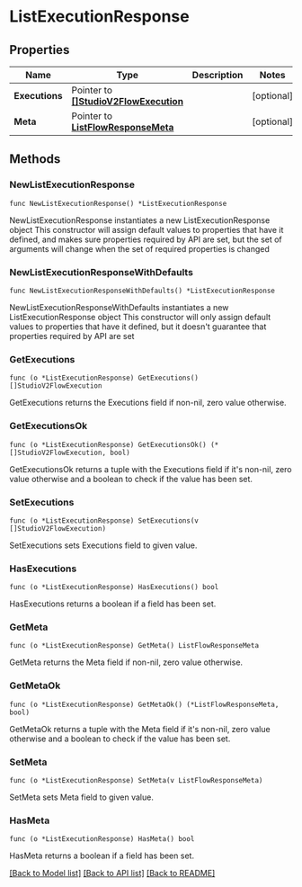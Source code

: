 # ListExecutionResponse

## Properties

Name | Type | Description | Notes
------------ | ------------- | ------------- | -------------
**Executions** | Pointer to [**[]StudioV2FlowExecution**](StudioV2FlowExecution.md) |  | [optional] 
**Meta** | Pointer to [**ListFlowResponseMeta**](ListFlowResponse_meta.md) |  | [optional] 

## Methods

### NewListExecutionResponse

`func NewListExecutionResponse() *ListExecutionResponse`

NewListExecutionResponse instantiates a new ListExecutionResponse object
This constructor will assign default values to properties that have it defined,
and makes sure properties required by API are set, but the set of arguments
will change when the set of required properties is changed

### NewListExecutionResponseWithDefaults

`func NewListExecutionResponseWithDefaults() *ListExecutionResponse`

NewListExecutionResponseWithDefaults instantiates a new ListExecutionResponse object
This constructor will only assign default values to properties that have it defined,
but it doesn't guarantee that properties required by API are set

### GetExecutions

`func (o *ListExecutionResponse) GetExecutions() []StudioV2FlowExecution`

GetExecutions returns the Executions field if non-nil, zero value otherwise.

### GetExecutionsOk

`func (o *ListExecutionResponse) GetExecutionsOk() (*[]StudioV2FlowExecution, bool)`

GetExecutionsOk returns a tuple with the Executions field if it's non-nil, zero value otherwise
and a boolean to check if the value has been set.

### SetExecutions

`func (o *ListExecutionResponse) SetExecutions(v []StudioV2FlowExecution)`

SetExecutions sets Executions field to given value.

### HasExecutions

`func (o *ListExecutionResponse) HasExecutions() bool`

HasExecutions returns a boolean if a field has been set.

### GetMeta

`func (o *ListExecutionResponse) GetMeta() ListFlowResponseMeta`

GetMeta returns the Meta field if non-nil, zero value otherwise.

### GetMetaOk

`func (o *ListExecutionResponse) GetMetaOk() (*ListFlowResponseMeta, bool)`

GetMetaOk returns a tuple with the Meta field if it's non-nil, zero value otherwise
and a boolean to check if the value has been set.

### SetMeta

`func (o *ListExecutionResponse) SetMeta(v ListFlowResponseMeta)`

SetMeta sets Meta field to given value.

### HasMeta

`func (o *ListExecutionResponse) HasMeta() bool`

HasMeta returns a boolean if a field has been set.


[[Back to Model list]](../README.md#documentation-for-models) [[Back to API list]](../README.md#documentation-for-api-endpoints) [[Back to README]](../README.md)


